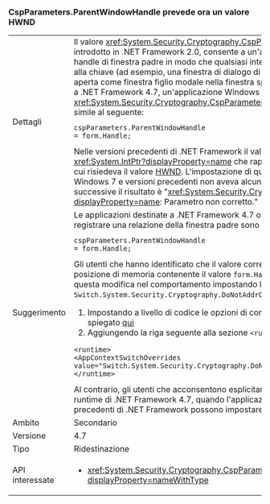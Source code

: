 ### <a name="cspparametersparentwindowhandle-now-expects-hwnd-value"></a>CspParameters.ParentWindowHandle prevede ora un valore HWND

|   |   |
|---|---|
|Dettagli|Il valore <xref:System.Security.Cryptography.CspParameters.ParentWindowHandle>, introdotto in .NET Framework 2.0, consente a un'applicazione di registrare il valore di un handle di finestra padre in modo che qualsiasi interfaccia utente necessaria per accedere alla chiave (ad esempio, una finestra di dialogo di richiesta di PIN o di consenso) venga aperta come finestra figlio modale nella finestra specificata. A partire dalle app destinate a .NET Framework 4.7, un'applicazione Windows Forms può impostare la proprietà <xref:System.Security.Cryptography.CspParameters.ParentWindowHandle> con codice simile al seguente:<pre><code class="language-C#">cspParameters.ParentWindowHandle = form.Handle;&#13;&#10;</code></pre>Nelle versioni precedenti di .NET Framework il valore previsto era una proprietà <xref:System.IntPtr?displayProperty=name> che rappresentava la posizione in memoria in cui risiedeva il valore [HWND](https://msdn.microsoft.com/library/windows/desktop/aa383751.aspx#HWND). L'impostazione di questa proprietà su form.Handle in Windows 7 e versioni precedenti non aveva alcun effetto, mentre in Windows 8 e versioni successive il risultato è &quot;<xref:System.Security.Cryptography.CryptographicException?displayProperty=name>: Parametro non corretto.&quot;|
|Suggerimento|Le applicazioni destinate a .NET Framework 4.7 o versioni successive che desiderano registrare una relazione della finestra padre sono invitate a usare la forma semplificata:<pre><code class="language-C#">cspParameters.ParentWindowHandle = form.Handle;&#13;&#10;</code></pre>Gli utenti che hanno identificato che il valore corretto da passare era l'indirizzo della posizione di memoria contenente il valore <code>form.Handle</code> possono rifiutare esplicitamente questa modifica nel comportamento impostando l'opzione di AppContext <code>Switch.System.Security.Cryptography.DoNotAddrOfCspParentWindowHandle</code> su <code>true</code>.<ol><li>Impostando a livello di codice le opzioni di compatibilità per AppContext, come spiegato [qui](http://blogs.msdn.com/b/dotnet/archive/2015/04/29/net-announcements-at-build-2015.aspx#dotnet46)</li><li>Aggiungendo la riga seguente alla sezione <code>&lt;runtime&gt;</code> del file app.config:</li></ol><pre><code class="language-xml">&lt;runtime&gt;&#13;&#10;&lt;AppContextSwitchOverrides value=&quot;Switch.System.Security.Cryptography.DoNotAddrOfCspParentWindowHandle=true&quot;/&gt;&#13;&#10;&lt;/runtime&gt;&#13;&#10;</code></pre>Al contrario, gli utenti che acconsentono esplicitamente al nuovo comportamento per il runtime di .NET Framework 4.7, quando l'applicazione viene caricata in versioni precedenti di .NET Framework possono impostare l'opzione AppContext su <code>false</code>.|
|Ambito|Secondario|
|Versione|4.7|
|Tipo|Ridestinazione|
|API interessate|<ul><li><xref:System.Security.Cryptography.CspParameters.ParentWindowHandle?displayProperty=nameWithType></li></ul>|

